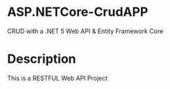 # ASP.NETCore-CrudAPP
CRUD with a .NET 5 Web API &amp; Entity Framework Core

# Description
This is a RESTFUL Web API Project
